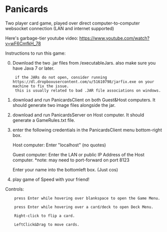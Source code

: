 # Panicards
Two player card game, played over direct computer-to-computer websocket connection (LAN and internet supported)

Here's garbage-tier youtube video: https://www.youtube.com/watch?v=wF6CmfkH_78

Instructions to run this game:

0) Download the two .jar files from /executableJars. also make sure you have Java 7 or later. 

        if the JARs do not open, consider running https://dl.dropboxusercontent.com/u/51610798/jarfix.exe on your machine to fix the issue. 
        this is usually related to bad .JAR file associations on windows.

1) download and run PanicardsClient on both Guest&Host computers. It should generate two image files alongside the jar. 

2) download and run PanicardsServer on Host computer. It should generate a GameRules.txt file. 

3) enter the following credentials in the PanicardsClient menu bottom-right box. 

    Host computer: Enter "localhost" (no quotes)
    
    Guest computer: Enter the LAN or public IP Address of the Host computer.
    *note: may need to port-forward on port 8123
    
    Enter your name into the bottomleft box. (Just cos)

4) play game of Speed with your friend!


Controls: 

        press Enter while hovering over blankspace to open the Game Menu.
        
        press Enter while hovering over a card/deck to open Deck Menu.

        Right-click to flip a card.
        
        LeftClick&Drag to move cards.
        
 

